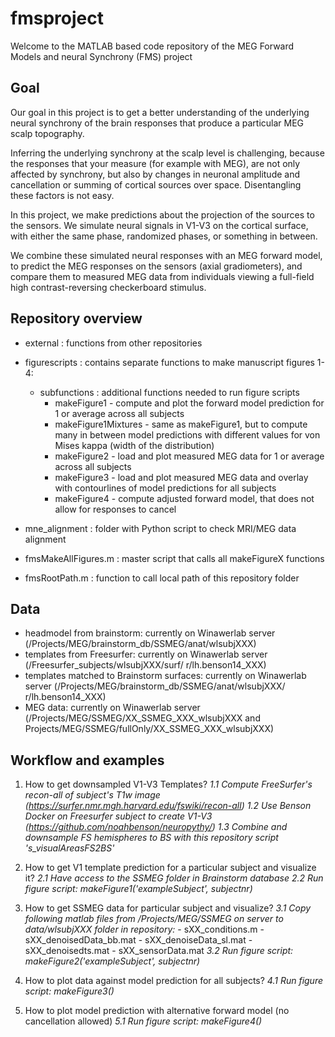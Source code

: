 # fmsproject

Welcome to the MATLAB based code repository of the MEG Forward Models and neural Synchrony (FMS) project

## Goal
Our goal in this project is to get a better understanding of the underlying neural synchrony 
of the brain responses that produce a particular MEG scalp topography. 

Inferring the underlying synchrony at the scalp level is challenging, because the responses
that your measure (for example with MEG), are not only affected by synchrony, but also by 
changes in neuronal amplitude and cancellation or summing of cortical sources over space.
Disentangling these factors is not easy.

In this project, we make predictions about the projection of the sources to the sensors.
We simulate neural signals in V1-V3 on the cortical surface, with either the same phase, 
randomized phases, or something in between.

We combine these simulated neural responses with an MEG forward model, to predict the MEG
responses on the sensors (axial gradiometers), and compare them to measured MEG data from
individuals viewing a full-field high contrast-reversing checkerboard stimulus.


## Repository overview

- external 			: functions from other repositories
- figurescripts		: contains separate functions to make manuscript figures 1-4:
	- subfunctions 	: additional functions needed to run figure scripts
		- makeFigure1 - compute and plot the forward model prediction for 1 or average across all subjects
		- makeFigure1Mixtures - same as makeFigure1, but to compute many in between model predictions with different values for von Mises kappa (width of the distribution) 
		- makeFigure2 - load and plot measured MEG data for 1 or average across all subjects
		- makeFigure3 - load and plot measured MEG data and overlay with contourlines of model predictions for all subjects
		- makeFigure4 - compute adjusted forward model, that does not allow for responses to cancel					
	
- mne_alignment		: folder with Python script to check MRI/MEG data alignment

- fmsMakeAllFigures.m : master script that calls all makeFigureX functions
- fmsRootPath.m 		: function to call local path of this repository folder

## Data
- headmodel from brainstorm:
	currently on Winawerlab server (/Projects/MEG/brainstorm_db/SSMEG/anat/wlsubjXXX)
- templates from Freesurfer:
	currently on Winawerlab server (/Freesurfer_subjects/wlsubjXXX/surf/ r/lh.benson14_XXX)
- templates matched to Brainstorm surfaces:
	currently on Winawerlab server (/Projects/MEG/brainstorm_db/SSMEG/anat/wlsubjXXX/ r/lh.benson14_XXX)
- MEG data: 
	currently on Winawerlab server (/Projects/MEG/SSMEG/XX_SSMEG_XXX_wlsubjXXX and
								Projects/MEG/SSMEG/fullOnly/XX_SSMEG_XXX_wlsubjXXX)

## Workflow and examples
1. How to get downsampled V1-V3 Templates?
	_1.1 Compute FreeSurfer's recon-all of subject's T1w image (https://surfer.nmr.mgh.harvard.edu/fswiki/recon-all)_
	_1.2 Use Benson Docker on Freesurfer subject to create V1-V3 (https://github.com/noahbenson/neuropythy/)_
	_1.3 Combine and downsample FS hemispheres to BS with this repository script 's_visualAreasFS2BS'_

2. How to get V1 template prediction for a particular subject and visualize it?
	_2.1 Have access to the SSMEG folder in Brainstorm database_
	_2.2 Run figure script: makeFigure1('exampleSubject', subjectnr)_

3. How to get SSMEG data for particular subject and visualize?
	_3.1 Copy following matlab files from /Projects/MEG/SSMEG on server to data/wlsubjXXX folder in repository:_
		- sXX_conditions.m
		- sXX_denoisedData_bb.mat
		- sXX_denoiseData_sl.mat
		- sXX_denoisedts.mat
		- sXX_sensorData.mat
	_3.2 Run figure script: makeFigure2('exampleSubject', subjectnr)_

4. How to plot data against model prediction for all subjects?
	_4.1 Run figure script: makeFigure3()_

5. How to plot model prediction with alternative forward model (no cancellation allowed)
	_5.1 Run figure script: makeFigure4()_


